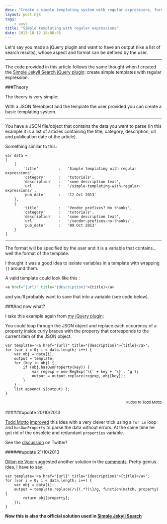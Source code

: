 ```yaml
---
desc: "Create a simple templating system with regular expressions, format, jQuery plugin, JavaScript, template, JSON"
layout: post.njk
tags:
	- post
title: "Simple templating with regular expressions"
date: 2013-10-12 18:08:55
---
```


Let's say you made a jQuery plugin and want to have an output (like a list of search results), whose aspect and format can be defined by the user.

_______________


The code provided in this article follows the same thought when I created the [Simple Jekyll Search jQuery plugin](/simple-jekyll-search-jquery-plugin/): create simple templates with regular expression.

###Theory

The theory is very simple:

With a JSON file/object and the template the user provided you can create a basic templating system.

----

You have a JSON file/object that contains the data you want to parse (in this example it is a list of articles containing the title, category, description, url and publication date of the article).

Something similar to this:

```
var data =
[
	{
		'title'			:	'Simple templating with regular expressions',
		'category'		:	'tutorials',
		'description'	:	'some description text',
		'url'			:	'/simple-templating-with-regular-expressions/',
		'pub_date'		:	'12 Oct 2013'
	},
	{
		'title'			:	'Vendor prefixes? No thanks',
		'category'		:	'tutorials',
		'description'	:	'some description text',
		'url'			:	'/vendor-prefixes-no-thanks/',
		'pub_date'		:	'09 Oct 2013'
	}
]
```

-----

The format will be specified by the user and it is a variable that contains... well the format of the template.

I thought it was a good idea to isolate variables in a template with wrapping `{}` around them.

A valid template could look like this :

```html
<a href="{url}" title="{description}">{title}</a>
```

and you'll probably want to save that into a variable (see code below).

###And now what?

I take this example again from [my jQuery plugin](/simple-jekyll-search-jquery-plugin/):

You could loop through the JSON object and replace each occurency of a property inside curly braces with the property that corresponds to the current item of the JSON object.

```
var template='<a href="{url}" title="{description}">{title}</a>';
for (var i = 0; i < data.length; i++) {
    var obj = data[i];
    output = template;
    for (key in obj) {
        if (obj.hasOwnProperty(key)) {
            var regexp = new RegExp('\{' + key + '\}', 'g');
            output = output.replace(regexp, obj[key]);
        }
    }
    list.append( $(output) );
}
```
<small style='float:right'>kudos to [Todd Motto](http://toddmotto.com)</small>
<br/>

######update 20/10/2013

[Todd Motto](http://toddmotto.com) [improved](http://jsfiddle.net/toddmotto/xxghB/) this idea with a very clever trick using a `for in` loop and `hasOwnProperty` to parse the data without errors. At the same time he got rid of the obsolete and redundant `properties` variable.

See the [discussion](https://twitter.com/toddmotto/status/391850946999115776) on Twitter!


######update 21/10/2013

[Dillon de Voor](http://www.crocodillon.com/) suggested another solution in the [comments](#comment-1090158632). Pretty genius idea, I have to say:

```
var template='<a href="{url}" title="{description}">{title}</a>';
for (var i = 0; i < data.length; i++) {
    var obj = data[i];
    output = template.replace(/\{(.*?)\}/g, function(match, property) {
    	return obj[property];
	});
}
```

**Now this is also the official solution used in [Simple Jekyll Search](/simple-jekyll-search-jquery-plugin/)**
